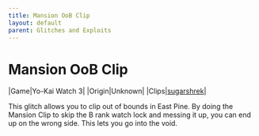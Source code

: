 ```yaml
---
title: Mansion OoB Clip
layout: default
parent: Glitches and Exploits
---
```


# Mansion OoB Clip 

|Game|Yo-Kai Watch 3|
|Origin|Unknown|
|Clips|[sugarshrek](https://youtube.com/shorts/E3uFNAsCHY8)|

This glitch allows you to clip out of bounds in East Pine. By doing the Mansion Clip to skip the B rank watch lock and messing it up, you can end up on the wrong side. This lets you go into the void.
